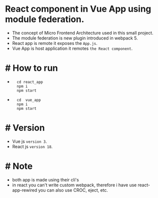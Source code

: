 # React component in Vue App using module federation.
* The concept of Micro Frontend Architecture used in this small project.
* The module federation is new plugin introduced in webpack 5.
* React app is remote it exposes the `App.js`.
* Vue App is host application it remotes `the React component`.

# # How to run
* ```
    cd react_app 
    npm i
    npm start 
    ``` 
* ```
    cd  vue_app 
    npm i
    npm start 
    ``` 

# # Version
* Vue js `version 3`.
* React js `version 18`.

# # Note
* both app is made using their cli's
* in react you can't write custom webpack, therefore i have use react-app-rewired you can also use CROC, eject, etc.